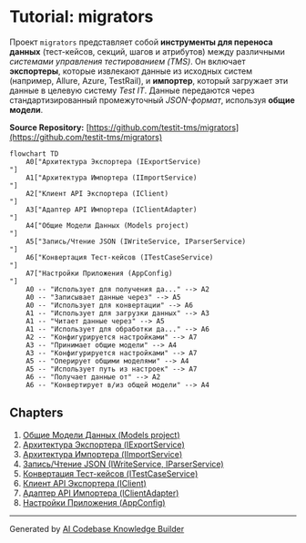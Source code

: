 # Tutorial: migrators

Проект `migrators` представляет собой **инструменты для переноса данных** (тест-кейсов, секций, шагов и атрибутов) между различными *системами управления тестированием (TMS)*. Он включает **экспортеры**, которые извлекают данные из исходных систем (например, Allure, Azure, TestRail), и **импортер**, который загружает эти данные в целевую систему *Test IT*. Данные передаются через стандартизированный промежуточный *JSON-формат*, используя **общие модели**.


**Source Repository:** [https://github.com/testit-tms/migrators](https://github.com/testit-tms/migrators)

```mermaid
flowchart TD
    A0["Архитектура Экспортера (IExportService)
"]
    A1["Архитектура Импортера (IImportService)
"]
    A2["Клиент API Экспортера (IClient)
"]
    A3["Адаптер API Импортера (IClientAdapter)
"]
    A4["Общие Модели Данных (Models project)
"]
    A5["Запись/Чтение JSON (IWriteService, IParserService)
"]
    A6["Конвертация Тест-кейсов (ITestCaseService)
"]
    A7["Настройки Приложения (AppConfig)
"]
    A0 -- "Использует для получения да..." --> A2
    A0 -- "Записывает данные через" --> A5
    A0 -- "Использует для конвертации" --> A6
    A1 -- "Использует для загрузки данных" --> A3
    A1 -- "Читает данные через" --> A5
    A1 -- "Использует для обработки да..." --> A6
    A2 -- "Конфигурируется настройками" --> A7
    A3 -- "Принимает общие модели" --> A4
    A3 -- "Конфигурируется настройками" --> A7
    A5 -- "Оперирует общими моделями" --> A4
    A5 -- "Использует путь из настроек" --> A7
    A6 -- "Получает данные от" --> A2
    A6 -- "Конвертирует в/из общей модели" --> A4
```

## Chapters

1. [Общие Модели Данных (Models project)
](01_общие_модели_данных__models_project__.md)
2. [Архитектура Экспортера (IExportService)
](02_архитектура_экспортера__iexportservice__.md)
3. [Архитектура Импортера (IImportService)
](03_архитектура_импортера__iimportservice__.md)
4. [Запись/Чтение JSON (IWriteService, IParserService)
](04_запись_чтение_json__iwriteservice__iparserservice__.md)
5. [Конвертация Тест-кейсов (ITestCaseService)
](05_конвертация_тест_кейсов__itestcaseservice__.md)
6. [Клиент API Экспортера (IClient)
](06_клиент_api_экспортера__iclient__.md)
7. [Адаптер API Импортера (IClientAdapter)
](07_адаптер_api_импортера__iclientadapter__.md)
8. [Настройки Приложения (AppConfig)
](08_настройки_приложения__appconfig__.md)


---

Generated by [AI Codebase Knowledge Builder](https://github.com/The-Pocket/Tutorial-Codebase-Knowledge)